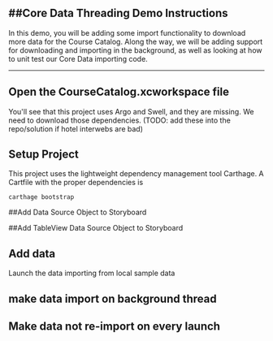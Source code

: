##Core Data Threading Demo Instructions
---
In this demo, you will be adding some import functionality to download more data for the Course Catalog. Along the way, we will be adding support for downloading and importing in the background, as well as looking at how to unit test our Core Data importing code.

---

## Open the CourseCatalog.xcworkspace file
You'll see that this project uses Argo and Swell, and they are missing. We need to download those dependencies. (TODO: add these into the repo/solution if hotel interwebs are bad)

## Setup Project
This project uses the lightweight dependency management tool Carthage. A Cartfile with the proper dependencies is 

	carthage bootstrap

##Add Data Source Object to Storyboard

##Add TableView Data Source Object to Storyboard	

## Add data
Launch the data importing from local sample data

## make data import on background thread

## Make data not re-import on every launch